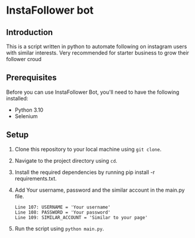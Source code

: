 # InstaFollower bot


## Introduction



This is a script written in python to automate following on instagram users with similar interests.
Very recommended for starter business to grow their follower croud


## Prerequisites

Before you can use InstaFollower Bot, you'll need to have the following installed:
- Python 3.10
- Selenium

## Setup


1. Clone this repository to your local machine using `git clone`.
2. Navigate to the project directory using `cd`.
3. Install the required dependencies by running pip install -r requirements.txt.
4. Add Your username, password and the similar account in the main.py file.
      
       Line 107: USERNAME = 'Your username'
       Line 108: PASSWORD = 'Your password'
       Line 109: SIMILAR_ACCOUNT = 'Similar to your page'

5. Run the script using `python main.py`.